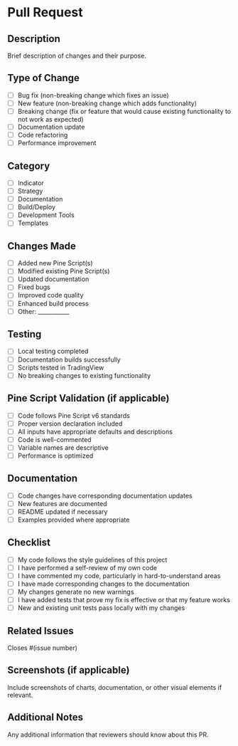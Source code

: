 # Pull Request

## Description
Brief description of changes and their purpose.

## Type of Change
- [ ] Bug fix (non-breaking change which fixes an issue)
- [ ] New feature (non-breaking change which adds functionality)
- [ ] Breaking change (fix or feature that would cause existing functionality to not work as expected)
- [ ] Documentation update
- [ ] Code refactoring
- [ ] Performance improvement

## Category
- [ ] Indicator
- [ ] Strategy
- [ ] Documentation
- [ ] Build/Deploy
- [ ] Development Tools
- [ ] Templates

## Changes Made
- [ ] Added new Pine Script(s)
- [ ] Modified existing Pine Script(s)
- [ ] Updated documentation
- [ ] Fixed bugs
- [ ] Improved code quality
- [ ] Enhanced build process
- [ ] Other: ___________

## Testing
- [ ] Local testing completed
- [ ] Documentation builds successfully
- [ ] Scripts tested in TradingView
- [ ] No breaking changes to existing functionality

## Pine Script Validation (if applicable)
- [ ] Code follows Pine Script v6 standards
- [ ] Proper version declaration included
- [ ] All inputs have appropriate defaults and descriptions
- [ ] Code is well-commented
- [ ] Variable names are descriptive
- [ ] Performance is optimized

## Documentation
- [ ] Code changes have corresponding documentation updates
- [ ] New features are documented
- [ ] README updated if necessary
- [ ] Examples provided where appropriate

## Checklist
- [ ] My code follows the style guidelines of this project
- [ ] I have performed a self-review of my own code
- [ ] I have commented my code, particularly in hard-to-understand areas
- [ ] I have made corresponding changes to the documentation
- [ ] My changes generate no new warnings
- [ ] I have added tests that prove my fix is effective or that my feature works
- [ ] New and existing unit tests pass locally with my changes

## Related Issues
Closes #(issue number)

## Screenshots (if applicable)
Include screenshots of charts, documentation, or other visual elements if relevant.

## Additional Notes
Any additional information that reviewers should know about this PR.
